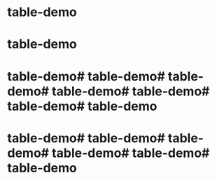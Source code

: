 # table-demo
# table-demo
# table-demo# table-demo# table-demo# table-demo# table-demo# table-demo# table-demo


# table-demo# table-demo# table-demo# table-demo# table-demo# table-demo
